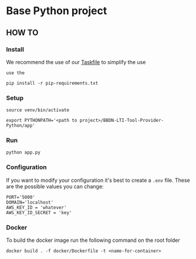 # Base Python project

## HOW TO

### Install

We recommend the use of our [Taskfile](https://github.com/adriancooney/taskfile) to simplify the use 
```
use the

pip install -r pip-requirements.txt
```

### Setup
```
source venv/bin/activate

export PYTHONPATH='<path to project>/BBDN-LTI-Tool-Provider-Python/app'
```

### Run

```
python app.py
```

### Configuration

If you want to modify your configuration it's best to create a `.env` file. These are the possible values you can change:

```
PORT='5000'
DOMAIN='localhost'
AWS_KEY_ID = 'whatever'
AWS_KEY_ID_SECRET = 'key'
```

### Docker

To build the docker image run the following command on the root folder

```
docker build . -f docker/Dockerfile -t <name-for-container>
```
